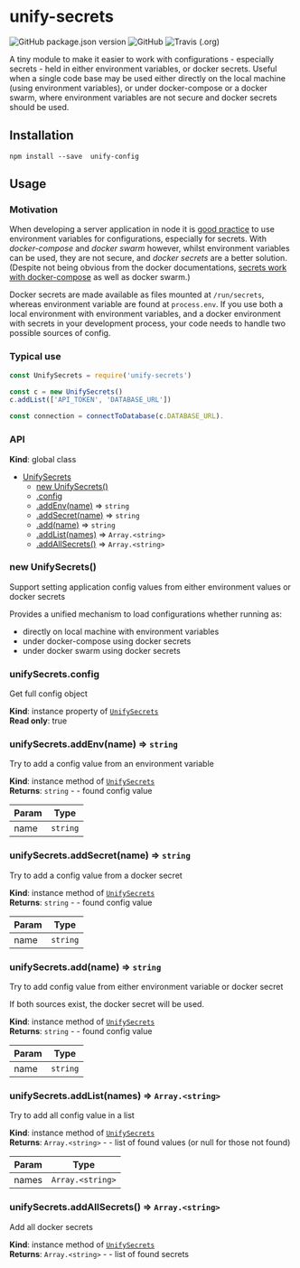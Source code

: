 # unify-secrets

![GitHub package.json version](https://img.shields.io/github/package-json/v/sjmallon/unify-secrets)
![GitHub](https://img.shields.io/github/license/sjmallon/unify-secrets)
![Travis (.org)](https://img.shields.io/travis/sjmallon/unify-secrets)

A tiny module to make it easier to work with configurations - especially secrets - held in either environment variables, or docker secrets. Useful when a single code base may be used either directly on the local machine (using environment variables), or under docker-compose or a docker swarm, where environment variables are not secure and docker secrets should be used.

## Installation

```
npm install --save  unify-config
```

## Usage

### Motivation

When developing a server application in node it is [good practice](https://12factor.net/config) to use environment variables for configurations, especially for secrets. With _docker-compose_ and _docker swarm_ however, whilst environment variables can be used, they are not secure, and _docker secrets_ are a better solution. (Despite not being obvious from the docker documentations, [secrets work with docker-compose](https://serverfault.com/questions/871090/how-to-use-docker-secrets-without-a-swarm-cluster/936262#936262) as well as docker swarm.)

Docker secrets are made available as files mounted at `/run/secrets`, whereas environment variable are found at `process.env`. If you use both a local environment with environment variables, and a docker environment with secrets in your development process, your code needs to handle two possible sources of config.

### Typical use

```javascript
const UnifySecrets = require('unify-secrets')

const c = new UnifySecrets()
c.addList(['API_TOKEN', 'DATABASE_URL'])

const connection = connectToDatabase(c.DATABASE_URL).
```

### API

**Kind**: global class

- [UnifySecrets](#UnifySecrets)
  - [new UnifySecrets()](#new_UnifySecrets_new)
  - [.config](#UnifySecrets+config)
  - [.addEnv(name)](#UnifySecrets+addEnv) ⇒ <code>string</code>
  - [.addSecret(name)](#UnifySecrets+addSecret) ⇒ <code>string</code>
  - [.add(name)](#UnifySecrets+add) ⇒ <code>string</code>
  - [.addList(names)](#UnifySecrets+addList) ⇒ <code>Array.&lt;string&gt;</code>
  - [.addAllSecrets()](#UnifySecrets+addAllSecrets) ⇒ <code>Array.&lt;string&gt;</code>

<a name="new_UnifySecrets_new"></a>

### new UnifySecrets()

Support setting application config values from either environment values or docker secrets

Provides a unified mechanism to load configurations whether running as:

- directly on local machine with environment variables
- under docker-compose using docker secrets
- under docker swarm using docker secrets

<a name="UnifySecrets+config"></a>

### unifySecrets.config

Get full config object

**Kind**: instance property of [<code>UnifySecrets</code>](#UnifySecrets)  
**Read only**: true  
<a name="UnifySecrets+addEnv"></a>

### unifySecrets.addEnv(name) ⇒ <code>string</code>

Try to add a config value from an environment variable

**Kind**: instance method of [<code>UnifySecrets</code>](#UnifySecrets)  
**Returns**: <code>string</code> - - found config value

| Param | Type                |
| ----- | ------------------- |
| name  | <code>string</code> |

<a name="UnifySecrets+addSecret"></a>

### unifySecrets.addSecret(name) ⇒ <code>string</code>

Try to add a config value from a docker secret

**Kind**: instance method of [<code>UnifySecrets</code>](#UnifySecrets)  
**Returns**: <code>string</code> - - found config value

| Param | Type                |
| ----- | ------------------- |
| name  | <code>string</code> |

<a name="UnifySecrets+add"></a>

### unifySecrets.add(name) ⇒ <code>string</code>

Try to add config value from either environment variable or docker secret

If both sources exist, the docker secret will be used.

**Kind**: instance method of [<code>UnifySecrets</code>](#UnifySecrets)  
**Returns**: <code>string</code> - - found config value

| Param | Type                |
| ----- | ------------------- |
| name  | <code>string</code> |

<a name="UnifySecrets+addList"></a>

### unifySecrets.addList(names) ⇒ <code>Array.&lt;string&gt;</code>

Try to add all config value in a list

**Kind**: instance method of [<code>UnifySecrets</code>](#UnifySecrets)  
**Returns**: <code>Array.&lt;string&gt;</code> - - list of found values (or null for those not found)

| Param | Type                              |
| ----- | --------------------------------- |
| names | <code>Array.&lt;string&gt;</code> |

<a name="UnifySecrets+addAllSecrets"></a>

### unifySecrets.addAllSecrets() ⇒ <code>Array.&lt;string&gt;</code>

Add all docker secrets

**Kind**: instance method of [<code>UnifySecrets</code>](#UnifySecrets)  
**Returns**: <code>Array.&lt;string&gt;</code> - - list of found secrets
